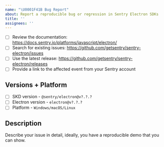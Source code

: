```yaml
---
name: "\U0001F41B Bug Report"
about: Report a reproducible bug or regression in Sentry Electron SDKs.
title: ''
assignees: ''
---
```


<!-- Requirements: please go through this checklist before opening a new issue -->

- [ ] Review the documentation: https://docs.sentry.io/platforms/javascript/electron/
- [ ] Search for existing issues: https://github.com/getsentry/sentry-electron/issues
- [ ] Use the latest release: https://github.com/getsentry/sentry-electron/releases
- [ ] Provide a link to the affected event from your Sentry account

## Versions + Platform

- [ ] SKD version - `@sentry/electron@v?.?.?`
- [ ] Electron version - `electron@v?.?.?`
- [ ] Platform - `Windows/macOS/Linux`

## Description

Describe your issue in detail, ideally, you have a reproducible demo that you can show.

